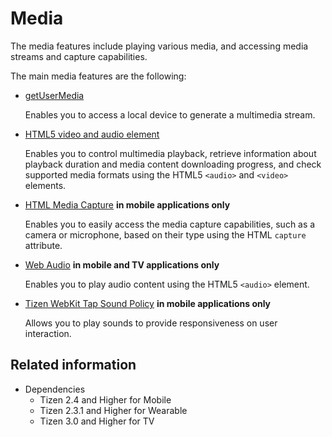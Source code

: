 # Media

The media features include playing various media, and accessing media streams and capture capabilities.

The main media features are the following:

- [getUserMedia](./getusermedia.md)

  Enables you to access a local device to generate a multimedia stream.

- [HTML5 video and audio element](./video-audio.md)

  Enables you to control multimedia playback, retrieve information about playback duration and media content downloading progress, and check supported media formats using the HTML5 `<audio>` and `<video>` elements.

- [HTML Media Capture](./media-capture.md) **in mobile applications only**

  Enables you to easily access the media capture capabilities, such as a camera or microphone, based on their type using the HTML `capture` attribute.

- [Web Audio](./webaudio.md) **in mobile and TV applications only**

  Enables you to play audio content using the HTML5 `<audio>` element.

- [Tizen WebKit Tap Sound Policy](./sound-policy.md) **in mobile applications only**

  Allows you to play sounds to provide responsiveness on user interaction.

## Related information
- Dependencies
  - Tizen 2.4 and Higher for Mobile
  - Tizen 2.3.1 and Higher for Wearable
  - Tizen 3.0 and Higher for TV
